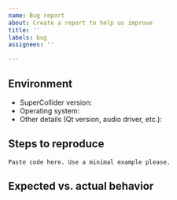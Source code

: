 ```yaml
---
name: Bug report
about: Create a report to help us improve
title: ''
labels: bug
assignees: ''

---
```


<!-- For informations about contributing see: https://github.com/supercollider/supercollider/wiki/Contributing-directory -->

## Environment

* SuperCollider version:
* Operating system:
* Other details (Qt version, audio driver, etc.):

## Steps to reproduce

```supercollider
Paste code here. Use a minimal example please.
```

## Expected vs. actual behavior

<!-- Paste error messages in entirety. Use gist if very long. -->
<!-- If SC crashed, see CONTRIBUTING.md for how to make a crash report. -->

